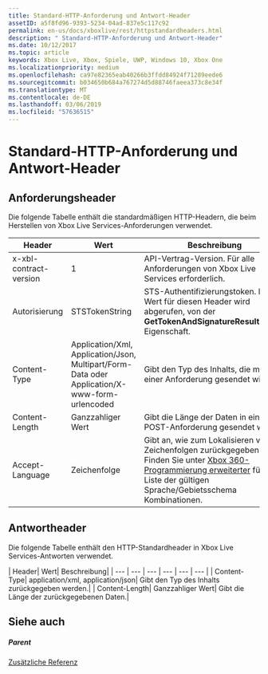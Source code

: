 ```yaml
---
title: Standard-HTTP-Anforderung und Antwort-Header
assetID: a5f8fd96-9393-5234-04ad-837e5c117c92
permalink: en-us/docs/xboxlive/rest/httpstandardheaders.html
description: " Standard-HTTP-Anforderung und Antwort-Header"
ms.date: 10/12/2017
ms.topic: article
keywords: Xbox Live, Xbox, Spiele, UWP, Windows 10, Xbox One
ms.localizationpriority: medium
ms.openlocfilehash: ca97e82365eab40266b3ffdd84924f71289eede6
ms.sourcegitcommit: b034650b684a767274d5d88746faeea373c8e34f
ms.translationtype: MT
ms.contentlocale: de-DE
ms.lasthandoff: 03/06/2019
ms.locfileid: "57636515"
---
```

# <a name="standard-http-request-and-response-headers"></a>Standard-HTTP-Anforderung und Antwort-Header
 
<a id="ID4ES"></a>

 
## <a name="request-headers"></a>Anforderungsheader
 
Die folgende Tabelle enthält die standardmäßigen HTTP-Headern, die beim Herstellen von Xbox Live Services-Anforderungen verwendet.
 
| Header| Wert| Beschreibung| 
| --- | --- | --- | 
| x-xbl-contract-version| 1| API-Vertrag-Version. Für alle Anforderungen von Xbox Live Services erforderlich.| 
| Autorisierung| STSTokenString| STS-Authentifizierungstoken. Der Wert für diesen Header wird abgerufen, von der <b>GetTokenAndSignatureResult.Token</b> Eigenschaft. | 
| Content-Type| Application/Xml, Application/Json, Multipart/Form-Data oder Application/X-www-form-urlencoded| Gibt den Typ des Inhalts, die mit einer Anforderung gesendet wird.| 
| Content-Length| Ganzzahliger Wert| Gibt die Länge der Daten in eine POST-Anforderung gesendet wird.| 
| Accept-Language | Zeichenfolge| Gibt an, wie zum Lokalisieren von Zeichenfolgen zurückgegeben. Finden Sie unter <a href="https://msdn.microsoft.com/en-us/library/bb975829.aspx">Xbox 360-Programmierung erweiterter</a> für eine Liste der gültigen Sprache/Gebietsschema Kombinationen.| 
  
<a id="ID4E6C"></a>

 
## <a name="response-headers"></a>Antwortheader
 
Die folgende Tabelle enthält den HTTP-Standardheader in Xbox Live Services-Antworten verwendet.
 
| Header| Wert| Beschreibung| 
| --- | --- | --- | --- | --- | --- | 
| Content-Type| application/xml, application/json| Gibt den Typ des Inhalts zurückgegeben werden.| 
| Content-Length| Ganzzahliger Wert| Gibt die Länge der zurückgegebenen Daten.| 
  
<a id="ID4EEE"></a>

 
## <a name="see-also"></a>Siehe auch
 
<a id="ID4EGE"></a>

 
##### <a name="parent"></a>Parent  

[Zusätzliche Referenz](atoc-xboxlivews-reference-additional.md)

   